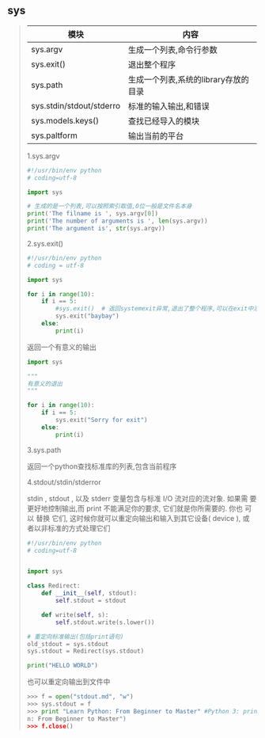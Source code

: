 ## sys	

> | 模块                       | 内容                     |
> | ------------------------ | ---------------------- |
> | sys.argv                 | 生成一个列表,命令行参数           |
> | sys.exit()               | 退出整个程序                 |
> | sys.path                 | 生成一个列表,系统的library存放的目录 |
> | sys.stdin/stdout/stderro | 标准的输入输出,和错误            |
> | sys.models.keys()        | 查找已经导入的模块              |
> | sys.paltform             | 输出当前的平台                |
>
> 1.sys.argv
>
> ```python
> #!/usr/bin/env python
> # coding=utf-8
>
> import sys
>
> # 生成的是一个列表,可以按照索引取值,0位一般是文件名本身
> print('The filname is ', sys.argv[0])
> print('The number of arguments is ', len(sys.argv))
> print('The argument is', str(sys.argv))
>
> ```
>
> 2.sys.exit()
>
> ```python
> #!/usr/bin/env python
> # coding = utf-8
>
> import sys
>
> for i in range(10):
>     if i == 5:
>         #sys.exit()  # 返回systemexit异常,退出了整个程序,可以在exit中添加内容
>         sys.exit("baybay")
>     else:
>         print(i)
> ```
>
> 返回一个有意义的输出
>
> ```python
> import sys
>
> """
> 有意义的退出
> """
>
> for i in range(10):
>     if i == 5:
>         sys.exit("Sorry for exit")
>     else:
>         print(i)
>
> ```
>
> 3.sys.path
>
> 返回一个python查找标准库的列表,包含当前程序
>
> 4.stdout/stdin/stderror
>
> stdin , stdout , 以及 stderr 变量包含与标准 I/O 流对应的流对象. 如果需
> 要更好地控制输出,而 print 不能满足你的要求, 它们就是你所需要的. 你也
> 可以 替换 它们, 这时候你就可以重定向输出和输入到其它设备( device ), 或
> 者以非标准的方式处理它们
>
> ```python
> #!/usr/bin/env python
> # coding=utf-8
>
>
> import sys
>
> class Redirect:
>     def __init__(self, stdout):
>         self.stdout = stdout
>
>     def write(self, s):
>         self.stdout.write(s.lower())
>
> # 重定向标准输出(包括print语句)
> old_stdout = sys.stdout
> sys.stdout = Redirect(sys.stdout)
>
> print("HELLO WORLD")
>
> ```
>
> 也可以重定向输出到文件中
>
> ```python
> >>> f = open("stdout.md", "w")
> >>> sys.stdout = f
> >>> print "Learn Python: From Beginner to Master" #Python 3: print("Learn Pytho
> n: From Beginner to Master")
> >>> f.close()
> ```
>
> 